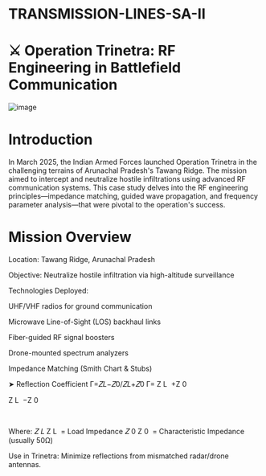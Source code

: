# TRANSMISSION-LINES-SA-II
# ⚔️ Operation Trinetra: RF Engineering in Battlefield Communication
![image](https://github.com/user-attachments/assets/a18ba668-a253-4cf0-b285-0108f57f2b10)


# Introduction
In March 2025, the Indian Armed Forces launched Operation Trinetra in the challenging terrains of Arunachal Pradesh's Tawang Ridge. The mission aimed to intercept and neutralize hostile infiltrations using advanced RF communication systems. This case study delves into the RF engineering principles—impedance matching, guided wave propagation, and frequency parameter analysis—that were pivotal to the operation's success.

# Mission Overview
Location: Tawang Ridge, Arunachal Pradesh

Objective: Neutralize hostile infiltration via high-altitude surveillance

Technologies Deployed:

UHF/VHF radios for ground communication

Microwave Line-of-Sight (LOS) backhaul links

Fiber-guided RF signal boosters

Drone-mounted spectrum analyzers

Impedance Matching (Smith Chart & Stubs)

➤ Reflection Coefficient
Γ=𝑍𝐿−𝑍0/𝑍𝐿+𝑍0
Γ= 
Z 
L
​
 +Z 
0
​
 
Z 
L
​
 −Z 
0
​
 
​
 
Where:
𝑍
𝐿
Z 
L
​
  = Load Impedance
𝑍
0
Z 
0
​
  = Characteristic Impedance (usually 50Ω)

Use in Trinetra: Minimize reflections from mismatched radar/drone antennas.



